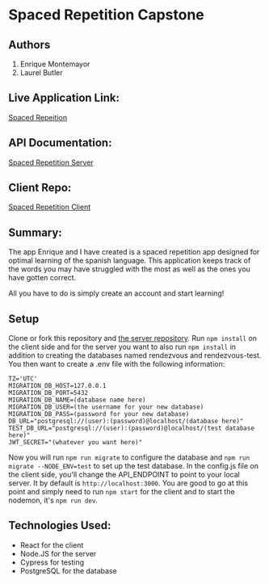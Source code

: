 # Spaced Repetition Capstone

## Authors

1. Enrique Montemayor
2. Laurel Butler

## Live Application Link: 

[Spaced Repeition](https://laurelbutler-spaced-rep.now.sh/)

## API Documentation:
[Spaced Repetition Server](https://github.com/thinkful-ei-bee/spaced-rep-server-laurel-enrique)

## Client Repo: 
[Spaced Repetition Client](https://github.com/thinkful-ei-bee/spaced-rep-client-laurel-enrique)

## Summary:

The app Enrique and I have created is a spaced repetition app designed for optimal learning of the spanish language. This application keeps track of the words you may have struggled with the most as well as the ones you have gotten correct. 

All you have to do is simply create an account and start learning!

## Setup

Clone or fork this repository and [the server repository](https://github.com/thinkful-ei-bee/EastCoast-Team-Project-Capstone3-Server). Run `npm install` on the client side and for the server you want to also run `npm install` in addition to creating the databases named rendezvous and rendezvous-test. You then want to create a .env file with the following information:

```PORT=8000
TZ='UTC'
MIGRATION_DB_HOST=127.0.0.1
MIGRATION_DB_PORT=5432
MIGRATION_DB_NAME=(database name here)
MIGRATION_DB_USER=(the username for your new database)
MIGRATION_DB_PASS=(password for your new database)
DB_URL="postgresql://(user):(password)@localhost/(database here)"
TEST_DB_URL="postgresql://(user):(password)@localhost/(test database here)"
JWT_SECRET="(whatever you want here)"
```

Now you will run `npm run migrate` to configure the database and `npm run migrate --NODE_ENV=test` to set up the test database. In the config.js file on the client side, you'll change the API_ENDPOINT to point to your local server. It by default is `http://localhost:3000`. You are good to go at this point and simply need to run `npm start` for the client and to start the nodemon, it's `npm run dev`.

## Technologies Used:

* React for the client
* Node.JS for the server
* Cypress for testing
* PostgreSQL for the database
